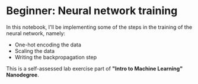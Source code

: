 # Beginner: Neural network training

In this notebook, I'll be implementing some of the steps in the training of the neural network, namely:

* One-hot encoding the data
* Scaling the data
* Writing the backpropagation step

This is a self-assessed lab exercise part of **"Intro to Machine Learning" Nanodegree**.
